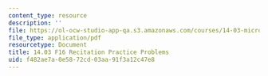 ```yaml
---
content_type: resource
description: ''
file: https://ol-ocw-studio-app-qa.s3.amazonaws.com/courses/14-03-microeconomic-theory-and-public-policy-fall-2016/f482ae7a0e5872cd03aa91f3a12c47e8_MIT14_03F16_RecProb.pdf
file_type: application/pdf
resourcetype: Document
title: 14.03 F16 Recitation Practice Problems
uid: f482ae7a-0e58-72cd-03aa-91f3a12c47e8
---
```

